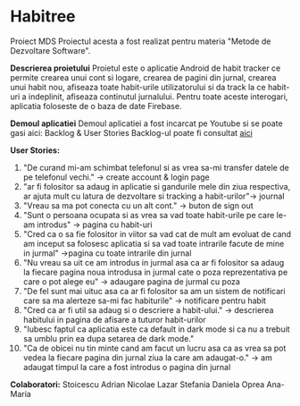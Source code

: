 # Habitree
Proiect MDS
Proiectul acesta a fost realizat pentru materia "Metode de Dezvoltare Software".

**Descrierea proietului** 
Proietul este o aplicatie Android de habit tracker ce permite crearea unui cont si logare, crearea de pagini din jurnal, crearea unui habit nou, afiseaza toate habit-urile utilizatorului si da track la ce habit-uri a indeplinit, afiseaza continutul jurnalului. Pentru toate aceste interogari, aplicatia foloseste de o baza de date Firebase.

**Demoul aplicatiei**
Demoul aplicatiei a fost incarcat pe Youtube si se poate gasi aici:
Backlog & User Stories
Backlog-ul poate fi consultat [aici](https://github.com/Deadlykittenn/Habitree/issues)

**User Stories:**
1. "De curand mi-am schimbat telefonul si as vrea sa-mi transfer datele de pe telefonul vechi." -> create account & login page 
2. "ar fi folositor sa adaug in aplicatie si gandurile mele din ziua respectiva, ar ajuta mult cu latura de dezvoltare si tracking a habit-urilor"-> journal
3. "Vreau sa ma pot conecta cu un alt cont." -> buton de sign out
4. "Sunt o persoana ocupata si as vrea sa vad toate habit-urile pe care le-am introdus" -> pagina cu habit-uri
5. "Cred ca o sa fie folositor in viitor sa vad cat de mult am evoluat de cand am inceput sa folosesc aplicatia si sa vad toate intrarile facute de mine in jurmal" ->pagina cu toate intrarile din jurnal
6. "Nu vreau sa uit ce am introdus in jurmal asa ca ar fi folositor sa adaug la fiecare pagina noua introdusa in jurmal cate o poza reprezentativa pe care o pot alege eu" -> adaugare pagina de jurmal cu poza 
7. "De fel sunt mai uituc asa ca ar fi folositor sa am un sistem de notificari care sa ma alerteze sa-mi fac habiturile" -> notificare pentru habit
8. "Cred ca ar fi util sa adaug si o descriere a habit-ului." -> descrierea habitului in pagina de afisare a tuturor habit-urilor
9. "Iubesc faptul ca aplicatia este ca default in dark mode si ca nu a trebuit sa umblu prin ea dupa setarea de dark mode."
10. "Ca de obicei nu tin minte cand am facut un lucru asa ca as vrea sa pot vedea la fiecare pagina din jurnal ziua la care am adaugat-o." -> am adaugat timpul la care a fost introdus o pagina din jurnal

**Colaboratori:**
 Stoicescu Adrian Nicolae
 Lazar Stefania Daniela
 Oprea Ana-Maria

